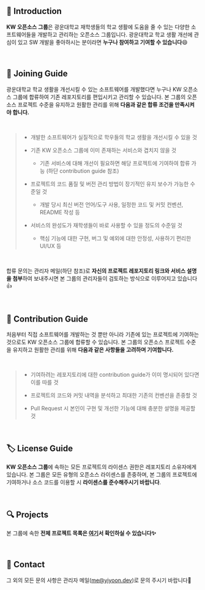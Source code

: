 ## 📌 Introduction

**KW 오픈소스 그룹**은 광운대학교 재학생들의 학교 생활에 도움을 줄 수 있는 다양한 소프트웨어들을 개발하고 관리하는 오픈소스 그룹입니다.
광운대학교 학교 생활 개선에 관심이 있고 SW 개발을 좋아하시는 분이라면 **누구나 참여하고 기여할 수 있습니다**😄

<br>

## 🎉 Joining Guide

광운대학교 학교 생활을 개선시킬 수 있는 소프트웨어를 개발했다면 누구나 KW 오픈소스 그룹에 합류하여 기존 레포지토리를 편입시키고 관리할 수 있습니다.
본 그룹의 오픈소스 프로젝트 수준을 유지하고 원활한 관리를 위해 **다음과 같은 합류 조건을 만족시켜야 합니다.**

<br>

> - 개발한 소프트웨어가 실질적으로 학우들의 학교 생활을 개선시킬 수 있을 것
>
> - 기존 KW 오픈소스 그룹에 이미 존재하는 서비스와 겹치지 않을 것
>   - 기존 서비스에 대해 개선이 필요하면 해당 프로젝트에 기여하여 합류 가능 (하단 contribution guide 참조)
>
> - 프로젝트의 코드 품질 및 버전 관리 방법이 장기적인 유지 보수가 가능한 수준일 것
>   - 개발 당시 최신 버전 언어/도구 사용, 일정한 코드 및 커밋 컨벤션, README 작성 등
>
> - 서비스의 완성도가 재학생들이 바로 사용할 수 있을 정도의 수준일 것
>   - 핵심 기능에 대한 구현, 버그 및 예외에 대한 안정성, 사용하기 편리한 UI/UX 등

<br>

합류 문의는 관리자 메일(하단 참조)로 **자신의 프로젝트 레포지토리 링크와 서비스 설명을 첨부**하여 보내주시면 본 그룹의 관리자들이 검토하는 방식으로 이루어지고 있습니다👍

<br>

## 📝 Contribution Guide

처음부터 직접 소프트웨어를 개발하는 것 뿐만 아니라 기존에 있는 프로젝트에 기여하는 것으로도 KW 오픈소스 그룹에 합류할 수 있습니다.
본 그룹의 오픈소스 프로젝트 수준을 유지하고 원활한 관리를 위해 **다음과 같은 사항들을 고려하며 기여합니다.**

<br>

> - 기여하려는 레포지토리에 대한 contribution guide가 이미 명시되어 있다면 이를 따를 것
>
> - 프로젝트의 코드와 커밋 내역을 분석하고 최대한 기존의 컨벤션을 존중할 것
>
> - Pull Request 시 본인이 구현 및 개선한 기능에 대해 충분한 설명을 제공할 것

<br>

## 🏷️ License Guide

**KW 오픈소스 그룹**에 속하는 모든 프로젝트의 라이센스 권한은 레포지토리 소유자에게 있습니다.
본 그룹은 모든 유형의 오픈소스 라이센스를 존중하며, 본 그룹의 프로젝트에 기여하거나 소스 코드를 이용할 시 **라이센스를 준수해주시기 바랍니다**.

<br>

## 🔍 Projects

본 그룹에 속한 **전체 프로젝트 목록은 [여기](https://github.com/kw-service/.github/blob/main/README.md)서 확인하실 수 있습니다✨**

<br>

## 📧 Contact

그 외의 모든 문의 사항은 관리자 메일([me@yjyoon.dev](me@yjyoon.dev))로 문의 주시기 바랍니다🤗
